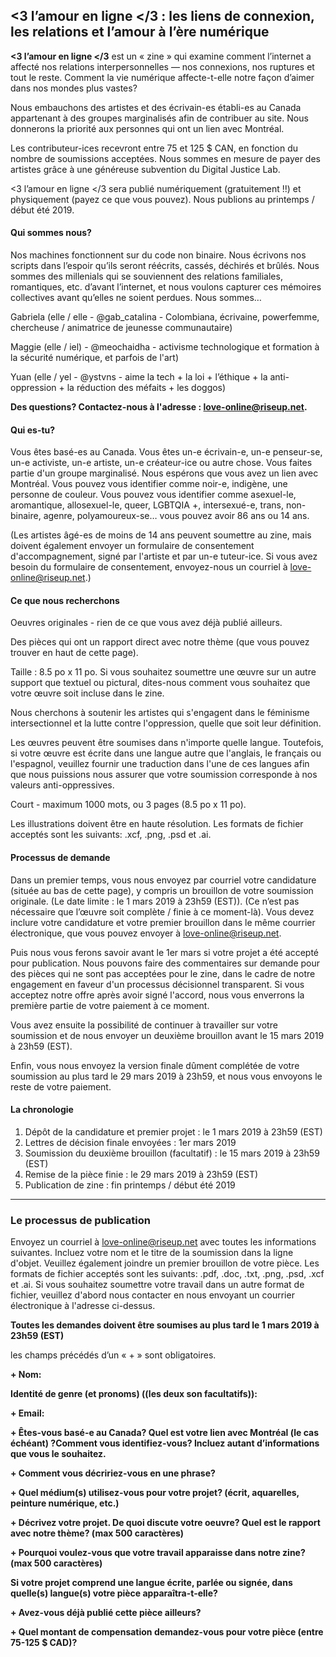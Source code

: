 ## <3 l’amour en ligne </3 : les liens de connexion, les relations et l’amour à l’ère numérique

**<3 l’amour en ligne </3** est un « zine » qui examine comment l’internet a affecté nos relations interpersonnelles — nos connexions, nos ruptures et tout le reste. Comment la vie numérique affecte-t-elle notre façon d’aimer dans nos mondes plus vastes?

Nous embauchons des artistes et des écrivain-es établi-es au Canada appartenant à des groupes marginalisés afin de contribuer au site. Nous donnerons la priorité aux personnes qui ont un lien avec Montréal.

Les contributeur-ices recevront entre 75 et 125 $ CAN, en fonction du nombre de soumissions acceptées. Nous sommes en mesure de payer des artistes grâce à une généreuse subvention du Digital Justice Lab.

<3 l’amour en ligne </3 sera publié numériquement (gratuitement !!) et physiquement (payez ce que vous pouvez). Nous publions au printemps / début été 2019.


#### Qui sommes nous?

Nos machines fonctionnent sur du code non binaire. Nous écrivons nos scripts dans l’espoir qu’ils seront réécrits, cassés, déchirés et brûlés. Nous sommes des millenials qui se souviennent des relations familiales, romantiques, etc. d’avant l’internet, et nous voulons capturer ces mémoires collectives avant qu’elles ne soient perdues. Nous sommes…

Gabriela (elle / elle - @gab_catalina - Colombiana, écrivaine, powerfemme, chercheuse / animatrice de jeunesse communautaire)

Maggie (elle / iel) - @meochaidha - activisme technologique et formation à la sécurité numérique, et parfois de l'art)

Yuan (elle / yel - @ystvns - aime la tech + la loi + l’éthique + la anti-oppression + la réduction des méfaits + les doggos)

**Des questions? Contactez-nous à l'adresse : love-online@riseup.net.**


#### Qui es-tu?

Vous êtes basé-es au Canada. Vous êtes un-e écrivain-e, un-e penseur-se, un-e activiste, un-e artiste, un-e créateur-ice ou autre chose. Vous faites partie d'un groupe marginalisé. Nous espérons que vous avez un lien avec Montréal. Vous pouvez vous identifier comme noir-e, indigène, une personne de couleur. Vous pouvez vous identifier comme asexuel-le, aromantique, allosexuel-le, queer, LGBTQIA +, intersexué-e, trans, non-binaire, agenre, polyamoureux-se… vous pouvez avoir 86 ans ou 14 ans.

(Les artistes âgé-es de moins de 14 ans peuvent soumettre au zine, mais doivent également envoyer un formulaire de consentement d'accompagnement, signé par l'artiste et par un-e tuteur-ice. Si vous avez besoin du formulaire de consentement, envoyez-nous un courriel à love-online@riseup.net.)

#### Ce que nous recherchons

Oeuvres originales - rien de ce que vous avez déjà publié ailleurs.

Des pièces qui ont un rapport direct avec notre thème (que vous pouvez trouver en haut de cette page).

Taille : 8.5 po x 11 po. Si vous souhaitez soumettre une œuvre sur un autre support que textuel ou pictural, dites-nous comment vous souhaitez que votre œuvre soit incluse dans le zine.

Nous cherchons à soutenir les artistes qui s'engagent dans le féminisme intersectionnel et la lutte contre l'oppression, quelle que soit leur définition.

Les œuvres peuvent être soumises dans n'importe quelle langue. Toutefois, si votre œuvre est écrite dans une langue autre que l'anglais, le français ou l'espagnol, veuillez fournir une traduction dans l'une de ces langues afin que nous puissions nous assurer que votre soumission corresponde à nos valeurs anti-oppressives.

Court - maximum 1000 mots, ou 3 pages (8.5 po x 11 po).

Les illustrations doivent être en haute résolution. Les formats de fichier acceptés sont les suivants: .xcf, .png, .psd et .ai.


#### Processus de demande

Dans un premier temps, vous nous envoyez par courriel votre candidature (située au bas de cette page), y compris un brouillon de votre soumission originale. (Le date limite : le 1 mars 2019 à 23h59 (EST)). (Ce n’est pas nécessaire que l’œuvre soit complète / finie à ce moment-là). Vous devez inclure votre candidature et votre premier brouillon dans le même courrier électronique, que vous pouvez envoyer à love-online@riseup.net.

Puis nous vous ferons savoir avant le 1er mars si votre projet a été accepté pour publication. Nous pouvons faire des commentaires sur demande pour des pièces qui ne sont pas acceptées pour le zine, dans le cadre de notre engagement en faveur d'un processus décisionnel transparent. Si vous acceptez notre offre après avoir signé l'accord, nous vous enverrons la première partie de votre paiement à ce moment.

Vous avez ensuite la possibilité de continuer à travailler sur votre soumission et de nous envoyer un deuxième brouillon avant le 15 mars 2019 à 23h59 (EST).

Enfin, vous nous envoyez la version finale dûment complétée de votre soumission au plus tard le 29 mars 2019 à 23h59, et nous vous envoyons le reste de votre paiement.

#### La chronologie

1. Dépôt de la candidature et premier projet : le 1 mars 2019 à 23h59 (EST)
2. Lettres de décision finale envoyées : 1er mars 2019
3. Soumission du deuxième brouillon (facultatif) : le 15 mars 2019 à 23h59 (EST)
4. Remise de la pièce finie : le 29 mars 2019 à 23h59 (EST)
5. Publication de zine : fin printemps / début été 2019


---------------

### Le processus de publication

Envoyez un courriel à love-online@riseup.net avec toutes les informations suivantes. Incluez votre nom et le titre de la soumission dans la ligne d'objet. Veuillez également joindre un premier brouillon de votre pièce. Les formats de fichier acceptés sont les suivants: .pdf, .doc, .txt, .png, .psd, .xcf et .ai. Si vous souhaitez soumettre votre travail dans un autre format de fichier, veuillez d'abord nous contacter en nous envoyant un courrier électronique à l'adresse ci-dessus.

**Toutes les demandes doivent être soumises au plus tard le 1 mars 2019 à 23h59 (EST)**  

les champs précédés d’un « + » sont obligatoires.

**+ Nom:**

**Identité de genre (et pronoms) ((les deux son facultatifs)):**

**+ Email:**

**+ Êtes-vous basé-e au Canada? Quel est votre lien avec Montréal (le cas échéant) ?Comment vous identifiez-vous? Incluez autant d’informations que vous le souhaitez.**

**+ Comment vous décririez-vous en une phrase?**

**+ Quel médium(s) utilisez-vous pour votre projet? (écrit, aquarelles, peinture numérique, etc.)**

**+ Décrivez votre projet. De quoi discute votre oeuvre? Quel est le rapport avec notre thème? (max 500 caractères)**

**+ Pourquoi voulez-vous que votre travail apparaisse dans notre zine? (max 500 caractères)**

**Si votre projet comprend une langue écrite, parlée ou signée, dans quelle(s) langue(s) votre pièce apparaîtra-t-elle?**

**+ Avez-vous déjà publié cette pièce ailleurs?**

**+ Quel montant de compensation demandez-vous pour votre pièce (entre 75-125 $ CAD)?**

